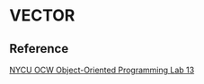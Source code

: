 # VECTOR

## Reference

[NYCU OCW Object-Oriented Programming Lab 13](https://ocw.nycu.edu.tw/course/oop002/LAB_13.pdf)

